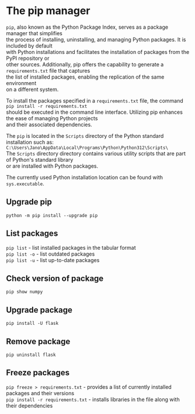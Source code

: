 # The pip manager

`pip`, also known as the Python Package Index, serves as a package manager that simplifies  
the process of installing, uninstalling, and managing Python packages. It is included by default  
with Python installations and facilitates the installation of packages from the PyPI repository or  
other sources. Additionally, pip offers the capability to generate a `requirements.txt` file that captures  
the list of installed packages, enabling the replication of the same environment  
on a different system. 

To install the packages specified in a `requirements.txt` file, the command `pip install -r requirements.txt`  
should be executed in the command line interface. Utilizing pip enhances the ease of managing Python projects   
and their associated dependencies.

The `pip` is located in the `Scripts` directory of the Python standard installation such as:  
`C:\Users\Jano\AppData\Local\Programs\Python\Python312\Scripts\`  
The `Scripts` directory directory contains various utility scripts that are part of Python's standard library  
or are installed with Python packages.



The currently used Python installation location can be found with `sys.executable`.  

## Upgrade pip 

`python -m pip install --upgrade pip`  

## List packages 

`pip list` - list installed packages in the tabular format  
`pip list -o` - list outdated packages  
`pip list -u` - list up-to-date packages  

## Check version of package

`pip show numpy`

## Upgrade package 

`pip install -U flask`

## Remove package

`pip uninstall flask`

## Freeze packages 

`pip freeze > requirements.txt` - provides a list of currently installed packages and their versions  
`pip install -r requirements.txt` - installs libraries in the file along with their dependencies 


